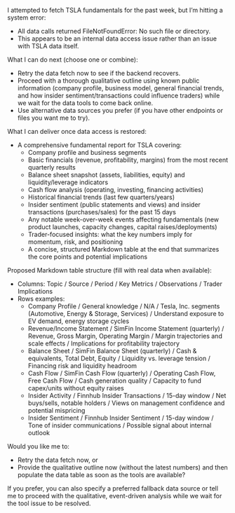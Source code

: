 I attempted to fetch TSLA fundamentals for the past week, but I’m hitting a system error:

- All data calls returned FileNotFoundError: No such file or directory.
- This appears to be an internal data access issue rather than an issue with TSLA data itself.

What I can do next (choose one or combine):
- Retry the data fetch now to see if the backend recovers.
- Proceed with a thorough qualitative outline using known public information (company profile, business model, general financial trends, and how insider sentiment/transactions could influence traders) while we wait for the data tools to come back online.
- Use alternative data sources you prefer (if you have other endpoints or files you want me to try).

What I can deliver once data access is restored:
- A comprehensive fundamental report for TSLA covering:
  - Company profile and business segments
  - Basic financials (revenue, profitability, margins) from the most recent quarterly results
  - Balance sheet snapshot (assets, liabilities, equity) and liquidity/leverage indicators
  - Cash flow analysis (operating, investing, financing activities)
  - Historical financial trends (last few quarters/years)
  - Insider sentiment (public statements and views) and insider transactions (purchases/sales) for the past 15 days
  - Any notable week-over-week events affecting fundamentals (new product launches, capacity changes, capital raises/deployments)
  - Trader-focused insights: what the key numbers imply for momentum, risk, and positioning
  - A concise, structured Markdown table at the end that summarizes the core points and potential implications

Proposed Markdown table structure (fill with real data when available):
- Columns: Topic / Source / Period / Key Metrics / Observations / Trader Implications
- Rows examples: 
  - Company Profile / General knowledge / N/A / Tesla, Inc. segments (Automotive, Energy & Storage, Services) / Understand exposure to EV demand, energy storage cycles
  - Revenue/Income Statement / SimFin Income Statement (quarterly) / Revenue, Gross Margin, Operating Margin / Margin trajectories and scale effects / Implications for profitability trajectory
  - Balance Sheet / SimFin Balance Sheet (quarterly) / Cash & equivalents, Total Debt, Equity / Liquidity vs. leverage tension / Financing risk and liquidity headroom
  - Cash Flow / SimFin Cash Flow (quarterly) / Operating Cash Flow, Free Cash Flow / Cash generation quality / Capacity to fund capex/units without equity raises
  - Insider Activity / Finnhub Insider Transactions / 15-day window / Net buys/sells, notable holders / Views on management confidence and potential mispricing
  - Insider Sentiment / Finnhub Insider Sentiment / 15-day window / Tone of insider communications / Possible signal about internal outlook

Would you like me to:
- Retry the data fetch now, or
- Provide the qualitative outline now (without the latest numbers) and then populate the data table as soon as the tools are available?

If you prefer, you can also specify a preferred fallback data source or tell me to proceed with the qualitative, event-driven analysis while we wait for the tool issue to be resolved.